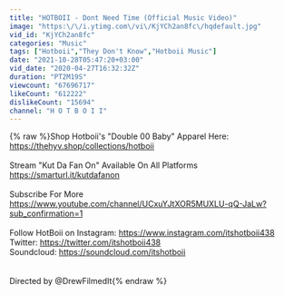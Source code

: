 ```yaml
---
title: "HOTBOII - Dont Need Time (Official Music Video)"
image: "https:\/\/i.ytimg.com\/vi\/KjYCh2an8fc\/hqdefault.jpg"
vid_id: "KjYCh2an8fc"
categories: "Music"
tags: ["Hotboii","They Don't Know","Hotboii Music"]
date: "2021-10-28T05:47:20+03:00"
vid_date: "2020-04-27T16:32:32Z"
duration: "PT2M19S"
viewcount: "67696717"
likeCount: "612222"
dislikeCount: "15694"
channel: "H O T B O I I"
---
```

{% raw %}Shop Hotboii's &quot;Double 00 Baby&quot; Apparel Here:  <a rel="nofollow" target="blank" href="https://thehyv.shop/collections/hotboii">https://thehyv.shop/collections/hotboii</a><br /><br />Stream &quot;Kut Da Fan On&quot; Available On All Platforms <br /><a rel="nofollow" target="blank" href="https://smarturl.it/kutdafanon">https://smarturl.it/kutdafanon</a><br /> <br />Subscribe For More <a rel="nofollow" target="blank" href="https://www.youtube.com/channel/UCxuYJtXOR5MUXLU-qQ-JaLw?sub_confirmation=1">https://www.youtube.com/channel/UCxuYJtXOR5MUXLU-qQ-JaLw?sub_confirmation=1</a><br /><br />Follow HotBoii on Instagram: <a rel="nofollow" target="blank" href="https://www.instagram.com/itshotboii438">https://www.instagram.com/itshotboii438</a><br />Twitter: <a rel="nofollow" target="blank" href="https://twitter.com/itshotboii438">https://twitter.com/itshotboii438</a><br />Soundcloud: <a rel="nofollow" target="blank" href="https://soundcloud.com/itshotboii">https://soundcloud.com/itshotboii</a><br /><br /><br />Directed by @DrewFilmedIt{% endraw %}
